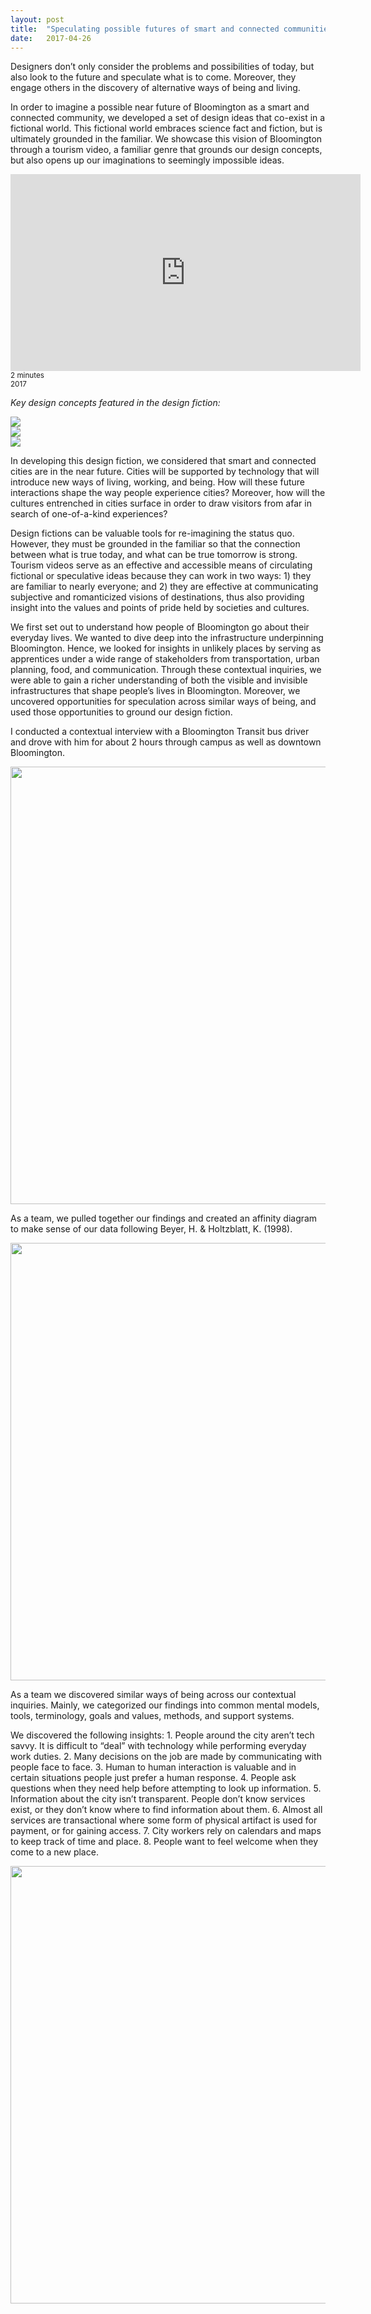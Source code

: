 ```yaml
---
layout: post
title:  "Speculating possible futures of smart and connected communities through design fiction"
date:   2017-04-26 
---
```


Designers don’t only consider the problems and possibilities of today, but also look to the future and speculate what is to come. Moreover, they engage others in the discovery of alternative ways of being and living. 

In order to imagine a possible near future of Bloomington as a smart and connected community, we developed a set of design ideas that co-exist in a fictional world. This fictional world embraces science fact and fiction, but is ultimately grounded in the familiar. We showcase this vision of Bloomington through a tourism video, a familiar genre that grounds our design concepts, but also opens up our imaginations to seemingly impossible ideas. 

<div class="align-center">
	<iframe width="560" height="315" src="https://www.youtube.com/embed/ByHwi3fng4M" frameborder="0" allowfullscreen></iframe>
	<div>
		<small class="chip">2 minutes</small>
	</div>
	<div>
		<small class="chip">2017</small>
	</div>
</div>

<p class="escape">
<i>Key design concepts featured in the design fiction:</i>
</p>

<div class="unit one-third">
	<img src="https://raw.githubusercontent.com/trishazdz/blog/gh-pages/images/Welcome-img-small.png" />
</div>
<div class="unit one-third">
	<img src="https://raw.githubusercontent.com/trishazdz/blog/gh-pages/images/Hud-img-small.png" />
</div>
<div class="unit one-third">
	<img src="https://raw.githubusercontent.com/trishazdz/blog/gh-pages/images/Transaction-img-small.png" />
</div>

In developing this design fiction, we considered that smart and connected cities are in the near future. Cities will be supported by technology that will introduce new ways of living, working, and being. How will these future interactions shape the way people experience cities? Moreover, how will the cultures entrenched in cities surface in order to draw visitors from afar in search of one-of-a-kind experiences? 

Design fictions can be valuable tools for re-imagining the status quo. However, they must be grounded in the familiar so that the connection between what is true today, and what can be true tomorrow is strong. Tourism videos serve as an effective and accessible means of circulating fictional or speculative ideas because they can work in two ways: 1) they are familiar to nearly everyone; and 2) they are effective at communicating subjective and romanticized visions of destinations, thus also providing insight into the values and points of pride held by societies and cultures.    

We first set out to understand how people of Bloomington go about their everyday lives. We wanted to dive deep into the infrastructure underpinning Bloomington. Hence, we looked for insights in unlikely places by serving as apprentices under a wide range of stakeholders from transportation, urban planning, food, and communication. Through these contextual inquiries, we were able to gain a richer understanding of both the visible and invisible infrastructures that shape people’s lives in Bloomington. Moreover, we uncovered opportunities for speculation across similar ways of being, and used those opportunities to ground our design fiction. 

I conducted a contextual interview with a Bloomington Transit bus driver and drove with him for 
about 2 hours through campus as well as downtown Bloomington. 

<div class="align-center">
	<img width="700" src="https://raw.githubusercontent.com/trishazdz/blog/gh-pages/images/CI-new_layout.png" />
</div>

As a team, we pulled together our findings and created an affinity diagram to make sense of our data following Beyer, H. & Holtzblatt, K. (1998). 

<div class="align-center">
	<img width="700" src="https://raw.githubusercontent.com/trishazdz/blog/gh-pages/images/CI.png" />
</div>


As a team we discovered similar ways of being across our contextual inquiries. Mainly, we categorized our findings into common mental models, tools, terminology, goals and values, methods, and support systems. 

We discovered the following insights: 
	1. People around the city aren’t tech savvy. It is difficult to “deal” with technology while performing everyday work duties. 
	2. Many decisions on the job are made by communicating with people face to face. 
	3. Human to human interaction is valuable and in certain situations people just prefer a human response. 
	4. People ask questions when they need help before attempting to look up information. 
	5. Information about the city isn’t transparent. People don’t know services exist, or they don’t know where to find information about them. 
	6. Almost all services are transactional where some form of physical artifact is used for payment, or for gaining access. 
	7. City workers rely on calendars and maps to keep track of time and place. 
	8. People want to feel welcome when they come to a new place. 



<div class="align-center">
<img width="700" src = "https://raw.githubusercontent.com/trishazdz/blog/gh-pages/images/Sketche.png" />
</div>






   

